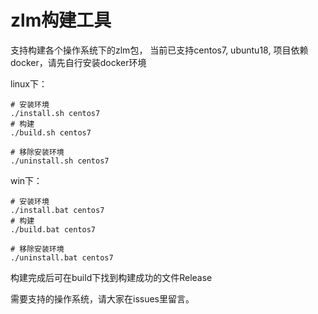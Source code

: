 # zlm构建工具
支持构建各个操作系统下的zlm包， 当前已支持centos7, ubuntu18, 
项目依赖docker，请先自行安装docker环境

linux下：

```
# 安装环境
./install.sh centos7
# 构建
./build.sh centos7

# 移除安装环境
./uninstall.sh centos7
```

win下：

```
# 安装环境
./install.bat centos7
# 构建
./build.bat centos7

# 移除安装环境
./uninstall.bat centos7
```

构建完成后可在build下找到构建成功的文件Release


需要支持的操作系统，请大家在issues里留言。